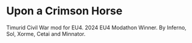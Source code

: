 # Upon a Crimson Horse
Timurid Civil War mod for EU4. 2024 EU4 Modathon Winner. By Inferno, Sol, Xorme, Cetai and Minnator.
